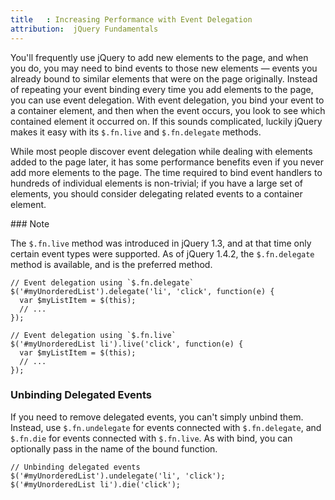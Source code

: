 ```yaml
---
title   : Increasing Performance with Event Delegation
attribution:  jQuery Fundamentals
---
```

You'll frequently use jQuery to add new elements to the page, and when you do,
you may need to bind events to those new elements — events you already bound to
similar elements that were on the page originally.  Instead of repeating your
event binding every time you add elements to the page, you can use event
delegation.  With event delegation, you bind your event to a container element,
and then when the event occurs, you look to see which contained element it
occurred on.  If this sounds complicated, luckily jQuery makes it easy with its
`$.fn.live` and `$.fn.delegate` methods.

While most people discover event delegation while dealing with elements added
to the page later, it has some performance benefits even if you never add more
elements to the page.  The time required to bind event handlers to hundreds of
individual elements is non-trivial; if you have a large set of elements, you
should consider delegating related events to a container element.

<div class="note" markdown="1">
### Note

The `$.fn.live` method was introduced in jQuery 1.3, and at that time only
certain event types were supported.  As of jQuery 1.4.2, the `$.fn.delegate`
method is available, and is the preferred method.
</div>

```
// Event delegation using `$.fn.delegate`
$('#myUnorderedList').delegate('li', 'click', function(e) {
  var $myListItem = $(this);
  // ...
});
```

```
// Event delegation using `$.fn.live`
$('#myUnorderedList li').live('click', function(e) {
  var $myListItem = $(this);
  // ...
});
```

### Unbinding Delegated Events

If you need to remove delegated events, you can't simply unbind them.  Instead,
use `$.fn.undelegate` for events connected with `$.fn.delegate`, and `$.fn.die`
for events connected with `$.fn.live`.  As with bind, you can optionally pass
in the name of the bound function.
```
// Unbinding delegated events
$('#myUnorderedList').undelegate('li', 'click');
$('#myUnorderedList li').die('click');
```
